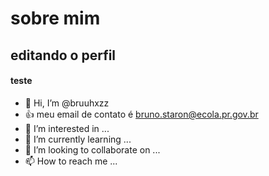 # sobre mim

## editando o perfil

#### teste

- 👋 Hi, I’m @bruuhxzz
- 👍 meu email de contato é bruno.staron@ecola.pr.gov.br
- 👀 I’m interested in ...
- 🌱 I’m currently learning ...
- 💞️ I’m looking to collaborate on ...
- 📫 How to reach me ...

<!---
bruuhxzz/bruuhxzz is a ✨ special ✨ repository because its `README.md` (this file) appears on your GitHub profile.
You can click the Preview link to take a look at your changes.
--->
